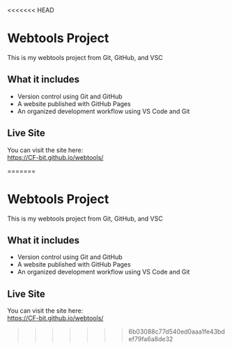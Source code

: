 <<<<<<< HEAD
# Webtools Project

This is my webtools project from Git, GitHub, and VSC

## What it includes

- Version control using Git and GitHub
- A website published with GitHub Pages
- An organized development workflow using VS Code and Git

## Live Site

You can visit the site here:  
https://CF-bit.github.io/webtools/

=======
# Webtools Project

This is my webtools project from Git, GitHub, and VSC

## What it includes

- Version control using Git and GitHub
- A website published with GitHub Pages
- An organized development workflow using VS Code and Git

## Live Site

You can visit the site here:  
https://CF-bit.github.io/webtools/

>>>>>>> 6b03088c77d540ed0aaa1fe43bdef79fa6a8de32
